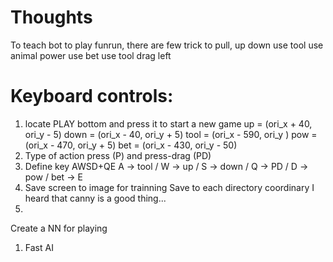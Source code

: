 # Thoughts

To teach bot to play funrun, there are few trick to pull, 
up
down
use tool
use animal power
use bet
use tool drag left

# Keyboard controls:

1. locate PLAY bottom and press it to start a new game
    up   = (ori_x +  40, ori_y -  5)
    down = (ori_x -  40, ori_y +  5)
    tool = (ori_x - 590, ori_y     )
    pow  = (ori_x - 470, ori_y +  5)
    bet  = (ori_x - 430, ori_y - 50)
2. Type of action
    press (P) and press-drag (PD)
3. Define key
    AWSD+QE
    A -> tool / W -> up /  S -> down / Q -> PD / D -> pow / bet -> E
4. Save screen to image for trainning
    Save to each directory coordinary
    I heard that canny is a good thing...
5. 


Create a NN for playing
1. Fast AI

